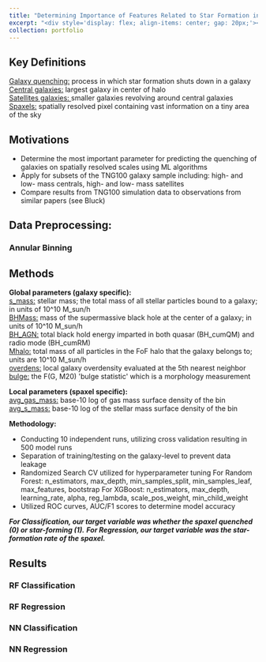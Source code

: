 ```yaml
---
title: "Determining Importance of Features Related to Star Formation in Central and Satellite Galaxies Using Machine Learning"
excerpt: "<div style='display: flex; align-items: center; gap: 20px;'><span>My latest research involves exploring how to best utilize supervised ML models to classify spatially resolved pixels and predict their star formation rate. </span><img src='/images/nasa-galaxy.jpg' width='500' style='margin:0;'/></div>"
collection: portfolio
---
```


## Key Definitions
<ins>Galaxy quenching:</ins> process in which star formation shuts down in a galaxy <br/>
<ins>Central galaxies:</ins>  largest galaxy in center of halo<br/>
<ins>Satellites galaxies: </ins> smaller galaxies revolving around central galaxies<br/>
<ins>Spaxels:</ins>  spatially resolved pixel containing vast information on a tiny area of the sky<br/>


## Motivations
- Determine the most important parameter for predicting the quenching of galaxies on spatially resolved scales using ML algorithms
- Apply for subsets of the TNG100 galaxy sample including: high- and low- mass centrals, high- and low- mass satellites
- Compare results from TNG100 simulation data to observations from similar papers (see Bluck)

## Data Preprocessing: 
### Annular Binning

## Methods

**Global parameters (galaxy specific):** \
<ins>s_mass:</ins> stellar mass; the total mass of all stellar particles bound to a galaxy; in units of 10^10 M_sun/h<br/>
<ins>BHMass:</ins> mass of the supermassive black hole at the center of a galaxy; in units of 10^10 M_sun/h <br/>
<ins>BH_AGN:</ins> total black hold energy imparted in both quasar (BH_cumQM) and radio mode (BH_cumRM)<br/>
<ins>Mhalo:</ins> total mass of all particles in the FoF halo that the galaxy belongs to; units are 10^10 M_sun/h<br/>
<ins>overdens:</ins>  local galaxy overdensity evaluated at the 5th nearest neighbor<br/>
<ins>bulge:</ins> the F(G, M20) 'bulge statistic' which is a morphology measurement<br/>

**Local parameters (spaxel specific):** \
<ins>avg_gas_mass:</ins> base-10 log of gas mass surface density of the bin <br/>
<ins>avg_s_mass:</ins> base-10 log of the stellar mass surface density of the bin<br/>

**Methodology:**
- Conducting 10 independent runs, utilizing cross validation resulting in 500 model runs
- Separation of training/testing on the galaxy-level to prevent data leakage
- Randomized Search CV utilized for hyperparameter tuning 
    For Random Forest: n_estimators, max_depth, min_samples_split, min_samples_leaf, max_features, bootstrap
    For XGBoost: n_estimators, max_depth, learning_rate, alpha, reg_lambda, scale_pos_weight, min_child_weight
- Utilized ROC curves, AUC/F1 scores to determine model accuracy 


***For Classification, our target variable was whether the spaxel quenched (0) or star-forming (1).***
***For Regression, our target variable was the star-formation rate of the spaxel.***


## Results 
### RF Classification

<!-- <div style="display: flex; flex-wrap: wrap; gap: 20px; justify-content: center;">
    <img src="/images/classification-1.png" alt="Classification Result 1" width="45%" style="margin-bottom: 20px;"/>
    <img src="/images/classification-2.png" alt="Classification Result 2" width="45%" style="margin-bottom: 20px;"/>
    <img src="/images/classification-3.png" alt="Classification Result 3" width="45%"/>
    <img src="/images/classification-4.png" alt="Classification Result 4" width="45%"/>
</div> -->


### RF Regression

<!-- <div style="display: flex; flex-wrap: wrap; gap: 20px; justify-content: center;">
    <img src="/images/classification-1.png" alt="Classification Result 1" width="45%" style="margin-bottom: 20px;"/>
    <img src="/images/classification-2.png" alt="Classification Result 2" width="45%" style="margin-bottom: 20px;"/>
    <img src="/images/classification-3.png" alt="Classification Result 3" width="45%"/>
    <img src="/images/classification-4.png" alt="Classification Result 4" width="45%"/>
</div> -->

### NN Classification

<!-- <div style="display: flex; flex-wrap: wrap; gap: 20px; justify-content: center;">
    <img src="/images/classification-1.png" alt="Classification Result 1" width="45%" style="margin-bottom: 20px;"/>
    <img src="/images/classification-2.png" alt="Classification Result 2" width="45%" style="margin-bottom: 20px;"/>
    <img src="/images/classification-3.png" alt="Classification Result 3" width="45%"/>
    <img src="/images/classification-4.png" alt="Classification Result 4" width="45%"/>
</div> -->


### NN Regression

<!-- <div style="display: flex; flex-wrap: wrap; gap: 20px; justify-content: center;">
    <img src="/images/classification-1.png" alt="Classification Result 1" width="45%" style="margin-bottom: 20px;"/>
    <img src="/images/classification-2.png" alt="Classification Result 2" width="45%" style="margin-bottom: 20px;"/>
    <img src="/images/classification-3.png" alt="Classification Result 3" width="45%"/>
    <img src="/images/classification-4.png" alt="Classification Result 4" width="45%"/>
</div> -->